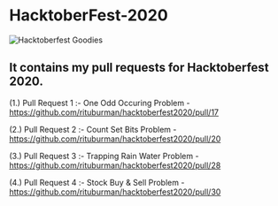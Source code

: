 # HacktoberFest-2020

![Hacktoberfest Goodies](../main/HacktoberFest-2020/Hacktoberfest%20Goodies.jpg)

## It contains my pull requests for Hacktoberfest 2020.

(1.) Pull Request 1 :- One Odd Occuring Problem -
https://github.com/rituburman/hacktoberfest2020/pull/17

(2.) Pull Request 2 :- Count Set Bits Problem -
https://github.com/rituburman/hacktoberfest2020/pull/20

(3.) Pull Request 3 :- Trapping Rain Water Problem -
https://github.com/rituburman/hacktoberfest2020/pull/28

(4.) Pull Request 4 :- Stock Buy & Sell Problem -
https://github.com/rituburman/hacktoberfest2020/pull/30
